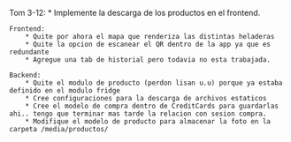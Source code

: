 

Tom 3-12:
    * Implemente la descarga de los productos en el frontend. 

    Frontend:
        * Quite por ahora el mapa que renderiza las distintas heladeras 
        * Quite la opcion de escanear el QR dentro de la app ya que es redundante
        * Agregue una tab de historial pero todavia no esta trabajada. 
    
    Backend:
        * Quite el modulo de producto (perdon lisan u.u) porque ya estaba definido en el modulo fridge
        * Cree configuraciones para la descarga de archivos estaticos
        * Cree el modelo de compra dentro de CreditCards para guardarlas ahi.. tengo que terminar mas tarde la relacion con sesion compra.
        * Modifique el modelo de producto para almacenar la foto en la carpeta /media/productos/
